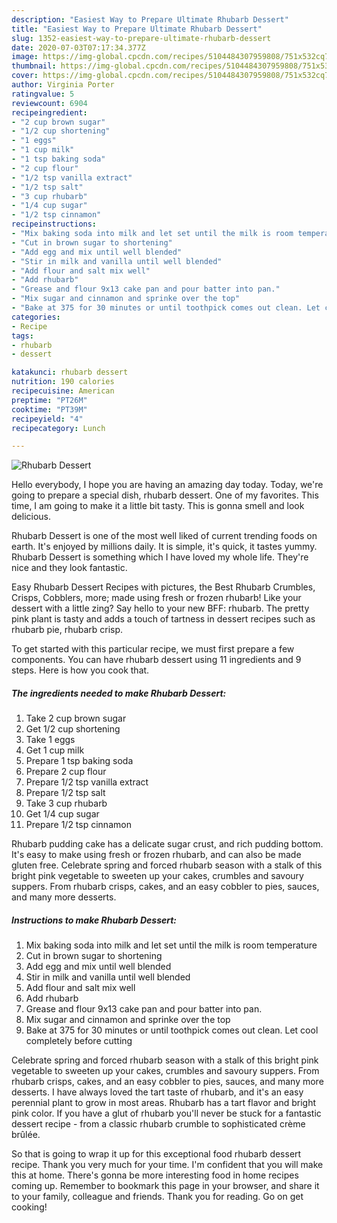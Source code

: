 ```yaml
---
description: "Easiest Way to Prepare Ultimate Rhubarb Dessert"
title: "Easiest Way to Prepare Ultimate Rhubarb Dessert"
slug: 1352-easiest-way-to-prepare-ultimate-rhubarb-dessert
date: 2020-07-03T07:17:34.377Z
image: https://img-global.cpcdn.com/recipes/5104484307959808/751x532cq70/rhubarb-dessert-recipe-main-photo.jpg
thumbnail: https://img-global.cpcdn.com/recipes/5104484307959808/751x532cq70/rhubarb-dessert-recipe-main-photo.jpg
cover: https://img-global.cpcdn.com/recipes/5104484307959808/751x532cq70/rhubarb-dessert-recipe-main-photo.jpg
author: Virginia Porter
ratingvalue: 5
reviewcount: 6904
recipeingredient:
- "2 cup brown sugar"
- "1/2 cup shortening"
- "1 eggs"
- "1 cup milk"
- "1 tsp baking soda"
- "2 cup flour"
- "1/2 tsp vanilla extract"
- "1/2 tsp salt"
- "3 cup rhubarb"
- "1/4 cup sugar"
- "1/2 tsp cinnamon"
recipeinstructions:
- "Mix baking soda into milk and let set until the milk is room temperature"
- "Cut in brown sugar to shortening"
- "Add egg and mix until well blended"
- "Stir in milk and vanilla until well blended"
- "Add flour and salt mix well"
- "Add rhubarb"
- "Grease and flour 9x13 cake pan and pour batter into pan."
- "Mix sugar and cinnamon and sprinke over the top"
- "Bake at 375 for 30 minutes or until toothpick comes out clean. Let cool completely  before cutting"
categories:
- Recipe
tags:
- rhubarb
- dessert

katakunci: rhubarb dessert 
nutrition: 190 calories
recipecuisine: American
preptime: "PT26M"
cooktime: "PT39M"
recipeyield: "4"
recipecategory: Lunch

---
```



![Rhubarb Dessert](https://img-global.cpcdn.com/recipes/5104484307959808/751x532cq70/rhubarb-dessert-recipe-main-photo.jpg)

Hello everybody, I hope you are having an amazing day today. Today, we're going to prepare a special dish, rhubarb dessert. One of my favorites. This time, I am going to make it a little bit tasty. This is gonna smell and look delicious.

Rhubarb Dessert is one of the most well liked of current trending foods on earth. It's enjoyed by millions daily. It is simple, it's quick, it tastes yummy. Rhubarb Dessert is something which I have loved my whole life. They're nice and they look fantastic.

Easy Rhubarb Dessert Recipes with pictures, the Best Rhubarb Crumbles, Crisps, Cobblers, more; made using fresh or frozen rhubarb! Like your dessert with a little zing? Say hello to your new BFF: rhubarb. The pretty pink plant is tasty and adds a touch of tartness in dessert recipes such as rhubarb pie, rhubarb crisp.


To get started with this particular recipe, we must first prepare a few components. You can have rhubarb dessert using 11 ingredients and 9 steps. Here is how you cook that.

<!--inarticleads1-->

##### The ingredients needed to make Rhubarb Dessert:

1. Take 2 cup brown sugar
1. Get 1/2 cup shortening
1. Take 1 eggs
1. Get 1 cup milk
1. Prepare 1 tsp baking soda
1. Prepare 2 cup flour
1. Prepare 1/2 tsp vanilla extract
1. Prepare 1/2 tsp salt
1. Take 3 cup rhubarb
1. Get 1/4 cup sugar
1. Prepare 1/2 tsp cinnamon


Rhubarb pudding cake has a delicate sugar crust, and rich pudding bottom. It&#39;s easy to make using fresh or frozen rhubarb, and can also be made gluten free. Celebrate spring and forced rhubarb season with a stalk of this bright pink vegetable to sweeten up your cakes, crumbles and savoury suppers. From rhubarb crisps, cakes, and an easy cobbler to pies, sauces, and many more desserts. 

<!--inarticleads2-->

##### Instructions to make Rhubarb Dessert:

1. Mix baking soda into milk and let set until the milk is room temperature
1. Cut in brown sugar to shortening
1. Add egg and mix until well blended
1. Stir in milk and vanilla until well blended
1. Add flour and salt mix well
1. Add rhubarb
1. Grease and flour 9x13 cake pan and pour batter into pan.
1. Mix sugar and cinnamon and sprinke over the top
1. Bake at 375 for 30 minutes or until toothpick comes out clean. Let cool completely  before cutting


Celebrate spring and forced rhubarb season with a stalk of this bright pink vegetable to sweeten up your cakes, crumbles and savoury suppers. From rhubarb crisps, cakes, and an easy cobbler to pies, sauces, and many more desserts. I have always loved the tart taste of rhubarb, and it&#39;s an easy perennial plant to grow in most areas. Rhubarb has a tart flavor and bright pink color. If you have a glut of rhubarb you&#39;ll never be stuck for a fantastic dessert recipe - from a classic rhubarb crumble to sophisticated crème brûlée. 

So that is going to wrap it up for this exceptional food rhubarb dessert recipe. Thank you very much for your time. I'm confident that you will make this at home. There's gonna be more interesting food in home recipes coming up. Remember to bookmark this page in your browser, and share it to your family, colleague and friends. Thank you for reading. Go on get cooking!
